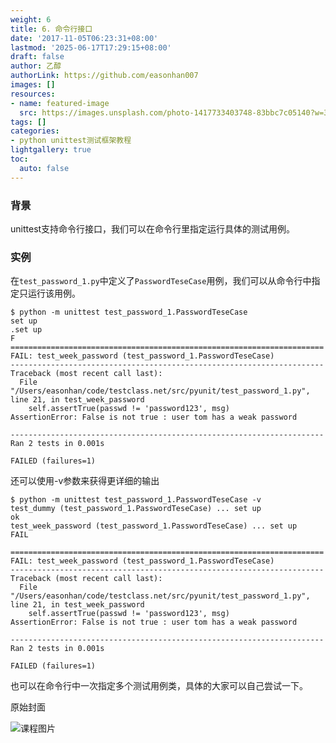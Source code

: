 ```yaml
---
weight: 6
title: 6. 命令行接口
date: '2017-11-05T06:23:31+08:00'
lastmod: '2025-06-17T17:29:15+08:00'
draft: false
author: 乙醇
authorLink: https://github.com/easonhan007
images: []
resources:
- name: featured-image
  src: https://images.unsplash.com/photo-1417733403748-83bbc7c05140?w=300
tags: []
categories:
- python unittest测试框架教程
lightgallery: true
toc:
  auto: false
---
```




### 背景

unittest支持命令行接口，我们可以在命令行里指定运行具体的测试用例。


### 实例

在```test_password_1.py```中定义了```PasswordTeseCase```用例，我们可以从命令行中指定只运行该用例。

```
$ python -m unittest test_password_1.PasswordTeseCase
set up
.set up
F
======================================================================
FAIL: test_week_password (test_password_1.PasswordTeseCase)
----------------------------------------------------------------------
Traceback (most recent call last):
  File "/Users/easonhan/code/testclass.net/src/pyunit/test_password_1.py", line 21, in test_week_password
    self.assertTrue(passwd != 'password123', msg)
AssertionError: False is not true : user tom has a weak password

----------------------------------------------------------------------
Ran 2 tests in 0.001s

FAILED (failures=1)
```

还可以使用-v参数来获得更详细的输出

```
$ python -m unittest test_password_1.PasswordTeseCase -v
test_dummy (test_password_1.PasswordTeseCase) ... set up
ok
test_week_password (test_password_1.PasswordTeseCase) ... set up
FAIL

======================================================================
FAIL: test_week_password (test_password_1.PasswordTeseCase)
----------------------------------------------------------------------
Traceback (most recent call last):
  File "/Users/easonhan/code/testclass.net/src/pyunit/test_password_1.py", line 21, in test_week_password
    self.assertTrue(passwd != 'password123', msg)
AssertionError: False is not true : user tom has a weak password

----------------------------------------------------------------------
Ran 2 tests in 0.001s

FAILED (failures=1)
```

也可以在命令行中一次指定多个测试用例类，具体的大家可以自己尝试一下。




原始封面

![课程图片](https://images.unsplash.com/photo-1417733403748-83bbc7c05140?w=300)

